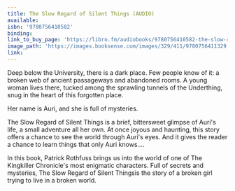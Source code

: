 ```yaml
---
title: The Slow Regard of Silent Things (AUDIO)
available:
isbn: '9780756410582'
binding:
link_to_buy_page: 'https://libro.fm/audiobooks/9780756410582-the-slow-regard-of-silent-things?bookstore=brooklinebooksmith'
image_path: 'https://images.booksense.com/images/329/411/9780756411329.jpg'
link:
---
```



Deep below the University, there is a dark place. Few people know of it: a broken web of ancient passageways and abandoned rooms. A young woman lives there, tucked among the sprawling tunnels of the Underthing, snug in the heart of this forgotten place.

Her name is Auri, and she is full of mysteries.

The Slow Regard of Silent Things is a brief, bittersweet glimpse of Auri's life, a small adventure all her own. At once joyous and haunting, this story offers a chance to see the world through Auri's eyes. And it gives the reader a chance to learn things that only Auri knows….

In this book, Patrick Rothfuss brings us into the world of one of The Kingkiller Chronicle's most enigmatic characters. Full of secrets and mysteries, The Slow Regard of Silent Thingsis the story of a broken girl trying to live in a broken world.